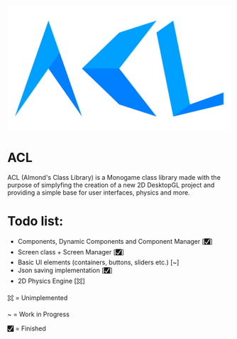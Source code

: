 ![ACL Logo](ACL.svg)

# ACL
ACL (Almond's Class Library) is a Monogame class library made with the purpose of simplyfing the creation of a new 2D DesktopGL project and providing a simple base for user interfaces, physics and more.

# Todo list:
- Components, Dynamic Components and Component Manager [🮱]
- Screen class + Screen Manager [🮱]
- Basic UI elements (containers, buttons, sliders etc.) [~]
- Json saving implementation [🮱]
- 2D Physics Engine [🯀]

🯀 = Unimplemented

~ = Work in Progress

🮱 = Finished

